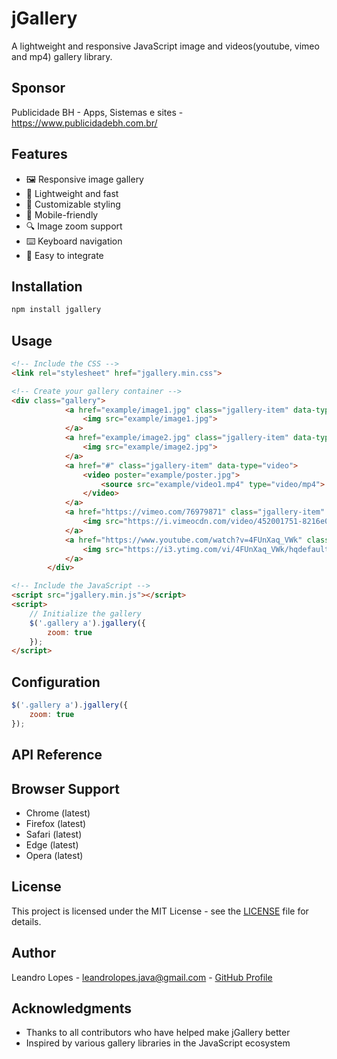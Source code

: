 # jGallery

A lightweight and responsive JavaScript image and videos(youtube, vimeo and mp4) gallery library.

## Sponsor

Publicidade BH - Apps, Sistemas e sites - https://www.publicidadebh.com.br/

## Features

- 🖼️ Responsive image gallery
- 🚀 Lightweight and fast
- 🎨 Customizable styling
- 📱 Mobile-friendly
- 🔍 Image zoom support
- ⌨️ Keyboard navigation
- 🎯 Easy to integrate

## Installation

```bash
npm install jgallery
```

## Usage

```html
<!-- Include the CSS -->
<link rel="stylesheet" href="jgallery.min.css">

<!-- Create your gallery container -->
<div class="gallery">
			<a href="example/image1.jpg" class="jgallery-item" data-type="image">
				<img src="example/image1.jpg">
			</a>
			<a href="example/image2.jpg" class="jgallery-item" data-type="image">
				<img src="example/image2.jpg">
			</a>
			<a href="#" class="jgallery-item" data-type="video">
				<video poster="example/poster.jpg">
					<source src="example/video1.mp4" type="video/mp4">
				</video>
			</a>
			<a href="https://vimeo.com/76979871" class="jgallery-item" data-type="video">
				<img src="https://i.vimeocdn.com/video/452001751-8216e0571c251a09d7a8387550942d89f7f86f6398f8ed886e639b0dd50d3c90-d_260x163">
			</a>
			<a href="https://www.youtube.com/watch?v=4FUnXaq_VWk" class="jgallery-item" data-type="video">
				<img src="https://i3.ytimg.com/vi/4FUnXaq_VWk/hqdefault.jpg">
			</a>
		</div>

<!-- Include the JavaScript -->
<script src="jgallery.min.js"></script>
<script>
    // Initialize the gallery
    $('.gallery a').jgallery({
        zoom: true
    });
</script>
```

## Configuration

```javascript
$('.gallery a').jgallery({
	zoom: true
});
```

## API Reference

## Browser Support

- Chrome (latest)
- Firefox (latest)
- Safari (latest)
- Edge (latest)
- Opera (latest)

## License

This project is licensed under the MIT License - see the [LICENSE](LICENSE) file for details.

## Author

Leandro Lopes - leandrolopes.java@gmail.com - [GitHub Profile](https://github.com/leandrolopes13)

## Acknowledgments

- Thanks to all contributors who have helped make jGallery better
- Inspired by various gallery libraries in the JavaScript ecosystem
